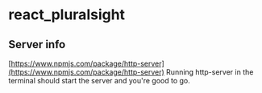 # react_pluralsight

## Server info
[https://www.npmjs.com/package/http-server](https://www.npmjs.com/package/http-server)
Running http-server in the terminal should start the server and you're good to go.
